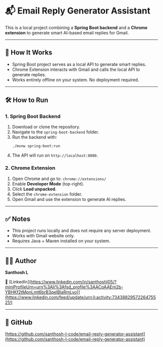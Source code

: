 
# 📬 Email Reply Generator Assistant

This is a local project combining a **Spring Boot backend** and a **Chrome extension** to generate smart AI-based email replies for Gmail.

---

## 🧩 How It Works

- Spring Boot project serves as a local API to generate smart replies.
- Chrome Extension interacts with Gmail and calls the local API to generate replies.
- Works entirely offline on your system. No deployment required.

---

## 🛠️ How to Run

### 1. Spring Boot Backend

1. Download or clone the repository.
2. Navigate to the `spring-boot-backend` folder.
3. Run the backend with:
   ```bash
   ./mvnw spring-boot:run
   ```
4. The API will run on `http://localhost:8080`.

### 2. Chrome Extension

1. Open Chrome and go to: `chrome://extensions/`
2. Enable **Developer Mode** (top-right).
3. Click **Load unpacked**.
4. Select the `chrome-extension` folder.
5. Open Gmail and use the extension to generate AI replies.

---

## ✅ Notes

- This project runs locally and does not require any server deployment.
- Works with Gmail website only.
- Requires Java + Maven installed on your system.

---

## 👨‍💻 Author

**Santhosh L**

📎 [LinkedIn](https://www.linkedin.com/in/santhoshl05/?miniProfileUrn=urn%3Ali%3Afsd_profile%3AACoAAEm2b-YBHKf2tMpnLmt6brB3qelBIaRmLyo]](https://www.linkedin.com/feed/update/urn:li:activity:7343882957226475521/)

---

## 🔗 GitHub

[https://github.com/santhosh-l-code/email-reply-generator-assistant](https://github.com/santhosh-l-code/email-reply-generator-assistant)
